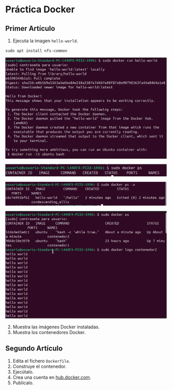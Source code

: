 # Práctica Docker

## Primer Artículo
1. Ejecuta la imagen `hello-world`.

```
sudo apt install nfs-common
```

![](/Tema3/img/Screenshot_15.png)

![](/Tema3/img/Screenshot_16.png)

![](/Tema3/img/Screenshot_17.png)

![](/Tema3/img/Screenshot_28.png)

2. Muestra las imágenes Docker instaladas.
3. Muestra los contenedores Docker.

## Segundo Artículo
1. Edita el fichero `Dockerfile`.
2. Construye el contenedor.
3. Ejecútalo.
4. Crea una cuenta en [hub.docker.com](https://hub.docker.com).
5. Publícalo.
